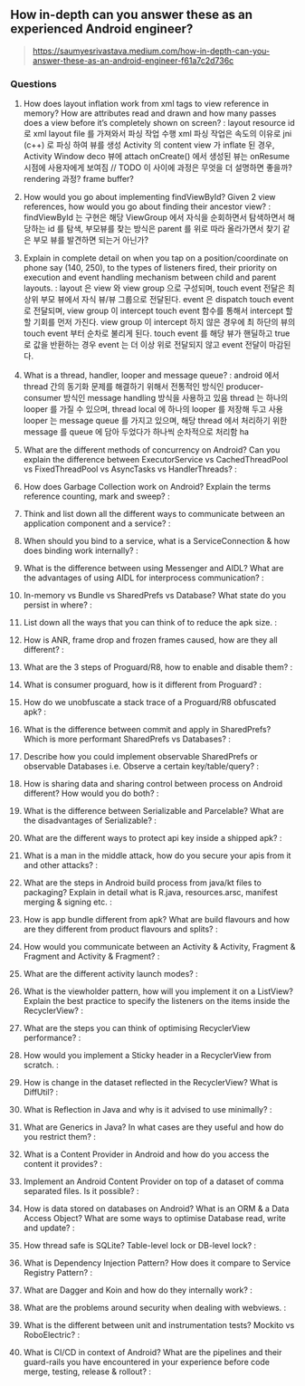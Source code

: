 

## How in-depth can you answer these as an experienced Android engineer?

> https://saumyesrivastava.medium.com/how-in-depth-can-you-answer-these-as-an-android-engineer-f61a7c2d736c

### **Questions**

1.  How does layout inflation work from xml tags to view reference in memory? How are attributes read and drawn and how many passes does a view before it’s completely shown on screen?
: layout resource id 로 xml layout file 를 가져와서 파싱 작업 수행
xml 파싱 작업은 속도의 이유로 jni (c++) 로 파싱 하여 뷰를 생성 
Activity 의 content view 가 inflate 된 경우, Activity Window deco 뷰에 attach
onCreate() 에서 생성된 뷰는 onResume 시점에 사용자에게 보여짐 
// TODO 이 사이에 과정은 무엇을 더 설명하면 좋을까? rendering 과정? frame buffer?

2.  How would you go about implementing findViewById? Given 2 view references, how would you go about finding their ancestor view?
: findViewById 는 구현은 해당 ViewGroup 에서 자식을 순회하면서 탐색하면서 해당하는 id 를 탐색, 부모뷰를 찾는 방식은 parent 를 위로 따라 올라가면서 찾기 같은 부모 뷰를 발견하면 되는거 아닌가?

3.  Explain in complete detail on when you tap on a position/coordinate on phone say (140, 250), to the types of listeners fired, their priority on execution and event handling mechanism between child and parent layouts.
: layout 은 view 와 view group 으로 구성되며, touch event 전달은 최상위 부모 뷰에서 자식 뷰/뷰 그룹으로 전달된다. event 은 dispatch touch event 로 전달되며, view group 이 intercept touch event 함수를 통해서 intercept 할 할 기회를 먼저 가진다. view group 이 intercept 하지 않은 경우에 최 하단의 뷰의 touch event 부터 순차로 불리게 된다. touch event 를 해당 뷰가 핸딜하고 true 로 값을 반환하는 경우 event 는 더 이상 위로 전달되지 않고 event 전달이 마감된다.

4.  What is a thread, handler, looper and message queue?
: android 에서 thread 간의 동기화 문제를 해결하기 위해서 전통적인 방식인 producer- consumer 방식인 message handling 방식을 사용하고 있음
thread 는 하나의 looper 를 가질 수 있으며, thread local 에 하나의 looper 를 저장해 두고 사용
looper 는 message queue 를 가지고 있으며, 해당 thread 에서 처리하기 위한 message 를 queue 에 담아 두었다가 하나씩 순차적으로 처리함
ha


5.  What are the different methods of concurrency on Android? Can you explain the difference between ExecutorService vs CachedThreadPool vs FixedThreadPool vs AsyncTasks vs HandlerThreads?
:

6.  How does Garbage Collection work on Android? Explain the terms reference counting, mark and sweep?
:

7.  Think and list down all the different ways to communicate between an application component and a service?
:

8.  When should you bind to a service, what is a ServiceConnection & how does binding work internally?
:

9.  What is the difference between using Messenger and AIDL? What are the advantages of using AIDL for interprocess communication?
: 
 
10.  In-memory vs Bundle vs SharedPrefs vs Database? What state do you persist in where?
:

11.  List down all the ways that you can think of to reduce the apk size.
:

12.  How is ANR, frame drop and frozen frames caused, how are they all different?
:

13.  What are the 3 steps of Proguard/R8, how to enable and disable them?
:

14.  What is consumer proguard, how is it different from Proguard?
:

15.  How do we unobfuscate a stack trace of a Proguard/R8 obfuscated apk?
:

16.  What is the difference between commit and apply in SharedPrefs? Which is more performant SharedPrefs vs Databases?
:

17.  Describe how you could implement observable SharedPrefs or observable Databases i.e. Observe a certain key/table/query?
:

18.  How is sharing data and sharing control between process on Android different? How would you do both?
:

19.  What is the difference between Serializable and Parcelable? What are the disadvantages of Serializable?
:

20.  What are the different ways to protect api key inside a shipped apk?
:

21.  What is a man in the middle attack, how do you secure your apis from it and other attacks?
:

22.  What are the steps in Android build process from java/kt files to packaging? Explain in detail what is R.java, resources.arsc, manifest merging & signing etc.
:

23.  How is app bundle different from apk? What are build flavours and how are they different from product flavours and splits?
:

24.  How would you communicate between an Activity & Activity, Fragment & Fragment and Activity & Fragment?
:

25.  What are the different activity launch modes?
:

26.  What is the viewholder pattern, how will you implement it on a ListView? Explain the best practice to specify the listeners on the items inside the RecyclerView?
:

27.  What are the steps you can think of optimising RecyclerView performance?
:

28.  How would you implement a Sticky header in a RecyclerView from scratch.
:

29.  How is change in the dataset reflected in the RecyclerView? What is DiffUtil?
:

30.  What is Reflection in Java and why is it advised to use minimally?
:

31.  What are Generics in Java? In what cases are they useful and how do you restrict them?
:

32.  What is a Content Provider in Android and how do you access the content it provides?
:

33.  Implement an Android Content Provider on top of a dataset of comma separated files. Is it possible?
:

34.  How is data stored on databases on Android? What is an ORM & a Data Access Object? What are some ways to optimise Database read, write and update?
:

35.  How thread safe is SQLite? Table-level lock or DB-level lock?
:

36.  What is Dependency Injection Pattern? How does it compare to Service Registry Pattern?
:

37.  What are Dagger and Koin and how do they internally work?
:

38.  What are the problems around security when dealing with webviews.
:

39.  What is the different between unit and instrumentation tests? Mockito vs RoboElectric?
:

40.  What is CI/CD in context of Android? What are the pipelines and their guard-rails you have encountered in your experience before code merge, testing, release & rollout?
:

<!--stackedit_data:
eyJoaXN0b3J5IjpbLTEyODAxNjY1NzcsMTUyOTk2MDcwMywxNT
E0Mjc3MDE5LDIwODcwODExNjQsLTIxMTQ1NjI2NDJdfQ==
-->